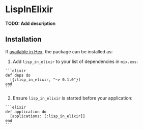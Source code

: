 # LispInElixir

**TODO: Add description**

## Installation

If [available in Hex](https://hex.pm/docs/publish), the package can be installed as:

  1. Add `lisp_in_elixir` to your list of dependencies in `mix.exs`:

    ```elixir
    def deps do
      [{:lisp_in_elixir, "~> 0.1.0"}]
    end
    ```

  2. Ensure `lisp_in_elixir` is started before your application:

    ```elixir
    def application do
      [applications: [:lisp_in_elixir]]
    end
    ```

